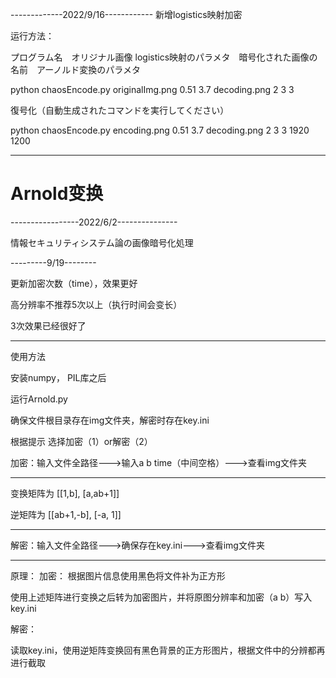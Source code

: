 -------------2022/9/16------------
新增logistics映射加密

运行方法：

プログラム名　オリジナル画像  logistics映射のパラメタ　暗号化された画像の名前　アーノルド変換のパラメタ
   
python chaosEncode.py originalImg.png 0.51 3.7 decoding.png 2 3 3

復号化（自動生成されたコマンドを実行してください）

python chaosEncode.py encoding.png 0.51 3.7 decoding.png 2 3 3 1920 1200



-------------------------------------

# Arnold变换

-----------------2022/6/2---------------

情報セキュリティシステム論の画像暗号化処理

---------9/19--------

更新加密次数（time），效果更好

高分辨率不推荐5次以上（执行时间会变长）

3次效果已经很好了


---------------------
使用方法

安装numpy， PIL库之后

运行Arnold.py 

确保文件根目录存在img文件夹，解密时存在key.ini

根据提示 选择加密（1）or解密（2）

加密：输入文件全路径--->输入a b time（中间空格）--->查看img文件夹

-------------
变换矩阵为
[[1,b],
[a,ab+1]]

逆矩阵为
[[ab+1,-b],
[-a, 1]]

-------------
解密：输入文件全路径--->确保存在key.ini--->查看img文件夹

-------------

原理：
加密：
根据图片信息使用黑色将文件补为正方形

使用上述矩阵进行变换之后转为加密图片，并将原图分辨率和加密（a b）写入key.ini

解密：

读取key.ini，使用逆矩阵变换回有黑色背景的正方形图片，根据文件中的分辨都再进行截取

